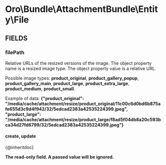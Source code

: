 # Oro\Bundle\AttachmentBundle\Entity\File

## FIELDS

### filePath

Relative URLs of the resized versions of the image.
The object property name is a resized image type.
The object property value is a relative URL.

Possible image types: **product_original**, **product_gallery_popup**, **product_gallery_main**,
**product_large**, **product_extra_large**, **product_medium**, **product_small**.

Example of data: **{"product_original": "/media/cache/attachment/resize/product_original/11c00c6d0bd6b875afe655d3c9d4f942/32/5edcad2383a42535224399.jpeg", "product_large": "/media/cache/attachment/resize/product_large/f8ad5f04db8a20c593bca34d27fd6799/32/5edcad2383a42535224399.jpeg"}**

#### create, update

{@inheritdoc}

**The read-only field. A passed value will be ignored.**
